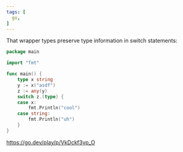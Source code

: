```yaml
---
tags: [
  go,
]
---
```


That wrapper types preserve type information in switch statements:

```go
package main

import "fmt"

func main() {
	type x string
	y := x("asdf")
	z := any(y)
	switch z.(type) {
	case x:
		fmt.Println("cool")
	case string:
		fmt.Println("uh")
	}
}
```

https://go.dev/play/p/VkDckf3vp_O
